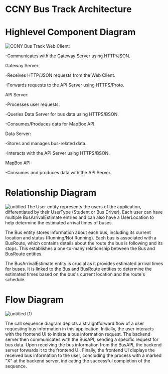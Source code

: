 # CCNY Bus Track Architecture

# Highlevel Component Diagram
![CCNY Bus Track](https://github.com/udevii/ccny-bus-track/assets/47542935/bb0791d7-02f8-4b22-bd86-324083dde1de)
Web Client: 

-Communicates with the Gateway Server using HTTP/JSON.

Gateway Server: 

-Receives HTTP/JSON requests from the Web Client.

-Forwards requests to the API Server using HTTPS/Proto.

API Server:

-Processes user requests.

-Queries Data Server for bus data using HTTPS/BSON.

-Consumes/Produces data for MapBox API.

Data Server:

-Stores and manages bus-related data.

-Interacts with the API Server using HTTPS/BSON.

MapBox API:

-Consumes and produces data with the API Server.

# Relationship Diagram

![untitled](https://github.com/udevii/ccny-bus-track/assets/47542935/4b976692-953f-418e-9b69-11fdf918862d)
The User entity represents the users of the application, differentiated by their UserType (Student or Bus Driver). Each user can have multiple BusArrivalEstimate entries and can also have a UserLocation to help determine the estimated arrival times of buses.

The Bus entity stores information about each bus, including its current location and status (Running/Not Running). Each bus is associated with a BusRoute, which contains details about the route the bus is following and its stops. This establishes a one-to-many relationship between the Bus and BusRoute entities.

The BusArrivalEstimate entity is crucial as it provides estimated arrival times for buses. It is linked to the Bus and BusRoute entities to determine the estimated times based on the bus's current location and the route's schedule.

# Flow Diagram
![untitled (1)](https://github.com/udevii/ccny-bus-track/assets/47542935/41a3300b-8b1f-4cc1-aaa6-dc0386d1c4a4)

The call sequence diagram depicts a straightforward flow of a user requesting bus information in this application. Initially, the user interacts with the frontend UI to initiate a bus information request. The backend server then communicates with the BusAPI, sending a specific request for bus data. Upon receiving the bus information from the BusAPI, the backend server forwards it to the frontend UI. Finally, the frontend UI displays the received bus information to the user, concluding the process with a marked "X" at the backend server, indicating the successful completion of the sequence.
